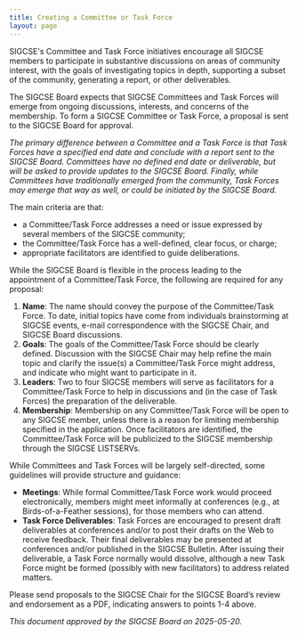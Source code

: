```yaml
---
title: Creating a Committee or Task Force
layout: page
---
```


SIGCSE's Committee and Task Force initiatives encourage all SIGCSE members to participate in substantive discussions on areas of community interest, with the goals of investigating topics in depth, supporting a subset of the community, generating a report, or other deliverables.

The SIGCSE Board expects that SIGCSE Committees and Task Forces will emerge from ongoing discussions, interests, and concerns of the membership. To form a SIGCSE Committee or Task Force, a proposal is sent to the SIGCSE Board for approval. 

_The primary difference between a Committee and a Task Force is that Task Forces have a specified end date and conclude with a report sent to the SIGCSE Board. Committees have no defined end date or deliverable, but will be asked to provide updates to the SIGCSE Board. Finally, while Committees have traditionally emerged from the community, Task Forces may emerge that way as well, or could be initiated by the SIGCSE Board._

The main criteria are that:

* a Committee/Task Force addresses a need or issue expressed by several members of the SIGCSE community;
* the Committee/Task Force has a well-defined, clear focus, or charge;
* appropriate facilitators are identified to guide deliberations.


While the SIGCSE Board is flexible in the process leading to the appointment of a Committee/Task Force, the following are required for any proposal:

1. **Name**: The name should convey the purpose of the Committee/Task Force. To date, initial topics have come from individuals brainstorming at SIGCSE events, e-mail correspondence with the SIGCSE Chair, and SIGCSE Board discussions. 
1. **Goals**: The goals of the Committee/Task Force should be clearly defined. Discussion with the SIGCSE Chair may help refine the main topic and clarify the issue(s) a Committee/Task Force might address, and indicate who might want to participate in it.
1. **Leaders**: Two to four SIGCSE members will serve as facilitators for a Committee/Task Force to help in discussions and (in the case of Task Forces) the preparation of the deliverable. 
1. **Membership**: Membership on any Committee/Task Force will be open to any SIGCSE member, unless there is a reason for limiting membership specified in the application. Once facilitators are identified, the Committee/Task Force will be publicized to the SIGCSE membership through the SIGCSE LISTSERVs.

While Committees and Task Forces will be largely self-directed, some guidelines will provide structure and guidance:

* **Meetings**: While formal Committee/Task Force work would proceed electronically, members might meet informally at conferences (e.g., at Birds-of-a-Feather sessions), for those members who can attend.
* **Task Force Deliverables**: Task Forces are encouraged to present draft deliverables at conferences and/or to post their drafts on the Web to receive feedback. Their final deliverables may be presented at conferences and/or published in the SIGCSE Bulletin. After issuing their deliverable, a Task Force normally would dissolve, although a new Task Force might be formed (possibly with new facilitators) to address related matters.

Please send proposals to the SIGCSE Chair for the SIGCSE Board’s review and endorsement as a PDF, indicating answers to points 1-4 above.

_This document approved by the SIGCSE Board on 2025-05-20._

